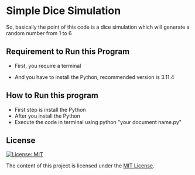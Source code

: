 # Simple Dice Simulation
So, basically the point of this code is a dice simulation which will generate a random number from 1 to 6

## Requirement to Run this Program
- First, you require a terminal

- And you have to install the Python, recommended version is 3.11.4

## How to Run this program
- First step is install the Python
- After you install the Python
- Execute the code in terminal using python "your document name.py"

## License
[![License: MIT](https://img.shields.io/badge/License-MIT-yellow.svg)](https://opensource.org/licenses/MIT)

The content of this project is licensed under the [MIT License](LICENSE).
